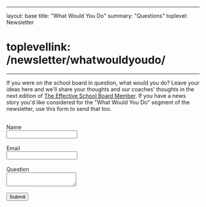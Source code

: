 
---
layout: base
title: "What Would You Do"
summary: "Questions"
toplevel: Newsletter
# toplevellink: /newsletter/whatwouldyoudo/
---

If you were on the school board in question, what would you do? Leave your ideas here and we'll share your thoughts and our coaches' thoughts in the next edition of <a href="/board-member-newsletter/">The Effective School Board Member</a>. If you have a news story you'd like considered for the "What Would You Do" segment of the newsletter, use this form to send that too.<br/><br/>
<form action="https://formspree.io/f/xayzdydv" method="POST"> 
  Name<br/><input type="text" value="" name="name"><br/><br/>
  Email<br/><input type="text" value="" name="email"><br/><br/>
  Question<br/><textarea type="text" value="" name="message"></textarea><br/><br/>
  <button type="submit">Submit</button> 
  <input type="hidden" value="what would you do form" name="form">
</form>

